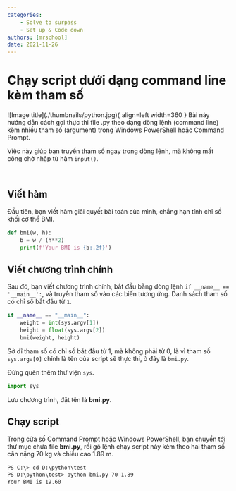 ```yaml
---
categories:
    - Solve to surpass
    - Set up & Code down
authors: [mrschool]
date: 2021-11-26
---
```


# Chạy script dưới dạng command line kèm tham số

<div class="result" markdown>
![Image title](./thumbnails/python.jpg){ align=left width=360 }
Bài này hướng dẫn cách gọi thực thi file .py theo dạng dòng lệnh (command line) kèm nhiều tham số (argument) trong Windows PowerShell hoặc Command Prompt.
</div>

Việc này giúp bạn truyền tham số ngay trong dòng lệnh, mà không mất công chờ nhập từ hàm `input()`.

<!-- more -->

<br>

## Viết hàm

Đầu tiên, bạn viết hàm giải quyết bài toán của mình, chẳng hạn tính chỉ số khối cơ thể BMI.

``` py linenums="3"
def bmi(w, h):
    b = w / (h**2)
    print(f'Your BMI is {b:.2f}')
```

## Viết chương trình chính

Sau đó, bạn viết chương trình chính, bắt đầu bằng dòng lệnh `if __name__ == '__main__':`, và truyền tham số vào các biến tương ứng. Danh sách tham số có chỉ số bắt đầu từ `1`.

``` py linenums="8"
if __name__ == "__main__":
    weight = int(sys.argv[1])
    height = float(sys.argv[2])
    bmi(weight, height)
```

Sở dĩ tham số có chỉ số bắt đầu từ 1, mà không phải từ 0, là vì tham số `sys.argv[0]` chính là tên của script sẽ thực thi, ở đây là `bmi.py`.

Đừng quên thêm thư viện `sys`.

``` py linenums="1"
import sys
```

Lưu chương trình, đặt tên là **bmi.py**.

##  Chạy script

Trong cửa số Command Prompt hoặc Windows PowerShell, bạn chuyển tới thư mục chứa file **bmi.py**, rồi gõ lệnh chạy script này kèm theo hai tham số cân nặng 70 kg và chiều cao 1.89 m.

``` pycon
PS C:\> cd D:\python\test
PS D:\python\test> python bmi.py 70 1.89
Your BMI is 19.60
```
